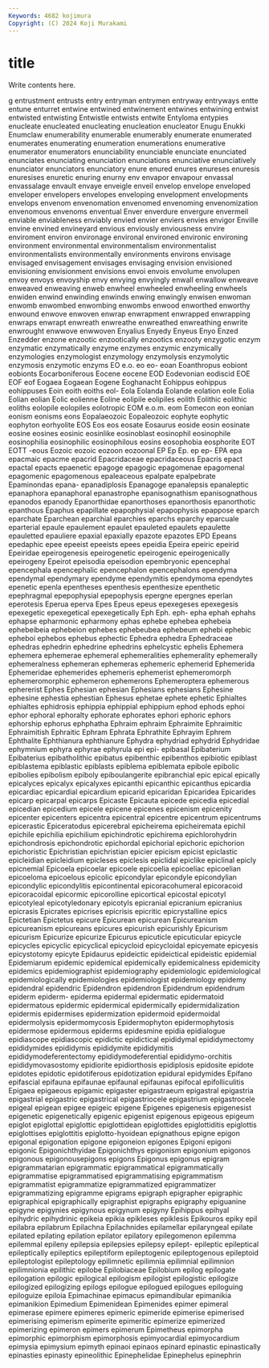 ```yaml
---
Keywords: 4682 kojimura
Copyright: (C) 2024 Koji Murakami
---
```


# title

Write contents here.



g entrustment entrusts entry entryman entrymen entryway
entryways entte entune enturret entwine entwined entwinement entwines entwining entwist
entwisted entwisting Entwistle entwists entwite Entyloma entypies enucleate enucleated enucleating
enucleation enucleator Enugu Enukki Enumclaw enumerability enumerable enumerably enumerate enumerated
enumerates enumerating enumeration enumerations enumerative enumerator enumerators enunciability enunciable enunciate
enunciated enunciates enunciating enunciation enunciations enunciative enunciatively enunciator enunciators enunciatory
enure enured enures enureses enuresis enuresises enuretic enuring enurny env
envapor envapour envassal envassalage envault envaye enveigle enveil envelop envelope
enveloped enveloper envelopers envelopes enveloping envelopment envelopments envelops envenom envenomation
envenomed envenoming envenomization envenomous envenoms enventual Enver enverdure envergure envermeil
enviable enviableness enviably envied envier enviers envies envigor Enville envine
envined envineyard envious enviously enviousness envire enviroment environ environage environal
environed environic environing environment environmental environmentalism environmentalist environmentalists environmentally environments
environs envisage envisaged envisagement envisages envisaging envision envisioned envisioning envisionment
envisions envoi envois envolume envolupen envoy envoys envoyship envy envying
envyingly enwall enwallow enweave enweaved enweaving enweb enwheel enwheeled enwheeling
enwheels enwiden enwind enwinding enwinds enwing enwingly enwisen enwoman enwomb
enwombed enwombing enwombs enwood enworthed enworthy enwound enwove enwoven enwrap
enwrapment enwrapped enwrapping enwraps enwrapt enwreath enwreathe enwreathed enwreathing enwrite
enwrought enwwove enwwoven Enyalius Enyedy Enyeus Enyo Enzed Enzedder enzone
enzootic enzootically enzootics enzooty enzygotic enzym enzymatic enzymatically enzyme enzymes
enzymic enzymically enzymologies enzymologist enzymology enzymolysis enzymolytic enzymosis enzymotic enzyms
EO e.o. eo eo- eoan Eoanthropus eobiont eobionts Eocarboniferous Eocene
eocene EOD Eodevonian eodiscid EOE EOF eof Eogaea Eogaean Eogene
Eoghanacht Eohippus eohippus eohippuses Eoin eoith eoiths eol- Eola Eolanda
Eolande eolation eole Eolia Eolian eolian Eolic eolienne Eoline eolipile
eolipiles eolith Eolithic eolithic eoliths eolopile eolopiles eolotropic EOM e.o.m.
eom Eomecon eon eonian eonism eonisms eons Eopalaeozoic Eopaleozoic eophyte
eophytic eophyton eorhyolite EOS Eos eos eosate Eosaurus eoside eosin
eosinate eosine eosines eosinic eosinlike eosinoblast eosinophil eosinophile eosinophilia eosinophilic
eosinophilous eosins eosophobia eosphorite EOT EOTT -eous Eozoic eozoic eozoon
eozoonal EP Ep Ep. ep ep- EPA epa epacmaic epacme
epacrid Epacridaceae epacridaceous Epacris epact epactal epacts epaenetic epagoge epagogic
epagomenae epagomenal epagomenic epagomenous epaleaceous epalpate epalpebrate Epaminondas epana- epanadiplosis
Epanagoge epanalepsis epanaleptic epanaphora epanaphoral epanastrophe epanisognathism epanisognathous epanodos epanody
Epanorthidae epanorthoses epanorthosis epanorthotic epanthous Epaphus epapillate epapophysial epapophysis epappose
eparch eparchate Eparchean eparchial eparchies eparchs eparchy eparcuale eparterial epaule
epaulement epaulet epauleted epaulets epaulette epauletted epauliere epaxial epaxially epazote
epazotes EPD Epeans epedaphic epee epeeist epeeists epees epeidia Epeira
epeiric epeirid Epeiridae epeirogenesis epeirogenetic epeirogenic epeirogenically epeirogeny Epeirot epeisodia
epeisodion epembryonic epencephal epencephala epencephalic epencephalon epencephalons ependyma ependymal ependymary
ependyme ependymitis ependymoma ependytes epenetic epenla epentheses epenthesis epenthesize epenthetic
epephragmal epepophysial epepophysis epergne epergnes eperlan eperotesis Eperua eperva Epes
Epeus epeus epexegeses epexegesis epexegetic epexegetical epexegetically Eph Eph. eph-
epha ephah ephahs ephapse epharmonic epharmony ephas ephebe ephebea ephebeia
ephebeibeia ephebeion ephebes ephebeubea ephebeum ephebi ephebic epheboi ephebos ephebus
ephectic Ephedra ephedra Ephedraceae ephedras ephedrin ephedrine ephedrins ephelcystic ephelis
Ephemera ephemera ephemerae ephemeral ephemeralities ephemerality ephemerally ephemeralness ephemeran ephemeras
ephemeric ephemerid Ephemerida Ephemeridae ephemerides ephemeris ephemerist ephemeromorph ephemeromorphic ephemeron
ephemerons Ephemeroptera ephemerous ephererist Ephes Ephesian ephesian Ephesians ephesians Ephesine
ephesine ephestia ephestian Ephesus ephetae ephete ephetic Ephialtes ephialtes ephidrosis
ephippia ephippial ephippium ephod ephods ephoi ephor ephoral ephoralty ephorate
ephorates ephori ephoric ephors ephorship ephorus ephphatha Ephraim ephraim Ephraimite
Ephraimitic Ephraimitish Ephraitic Ephram Ephrata Ephrathite Ephrayim Ephrem Ephthalite Ephthianura
ephthianure Ephydra ephydriad ephydrid Ephydridae ephymnium ephyra ephyrae ephyrula epi
epi- epibasal Epibaterium Epibaterius epibatholithic epibatus epibenthic epibenthos epibiotic epiblast
epiblastema epiblastic epiblasts epiblema epiblemata epibole epibolic epibolies epibolism epiboly
epiboulangerite epibranchial epic epical epically epicalyces epicalyx epicalyxes epicanthi epicanthic
epicanthus epicardia epicardiac epicardial epicardium epicarid epicaridan Epicaridea Epicarides epicarp
epicarpal epicarps Epicaste Epicauta epicede epicedia epicedial epicedian epicedium epicele
epicene epicenes epicenism epicenity epicenter epicenters epicentra epicentral epicentre epicentrum
epicentrums epicerastic Epiceratodus epicerebral epicheirema epicheiremata epichil epichile epichilia epichilium
epichindrotic epichirema epichlorohydrin epichondrosis epichondrotic epichordal epichorial epichoric epichorion epichoristic
Epichristian epichristian epicier epicism epicist epiclastic epicleidian epicleidium epicleses epiclesis
epiclidal epiclike epiclinal epicly epicnemial Epicoela epicoelar epicoele epicoelia epicoeliac
epicoelian epicoeloma epicoelous epicolic epicondylar epicondyle epicondylian epicondylic epicondylitis epicontinental
epicoracohumeral epicoracoid epicoracoidal epicormic epicorolline epicortical epicostal epicotyl epicotyleal epicotyledonary
epicotyls epicranial epicranium epicranius epicrasis Epicrates epicrises epicrisis epicritic epicrystalline
epics Epictetian Epictetus epicure Epicurean epicurean Epicureanism epicureanism epicureans epicures
epicurish epicurishly Epicurism epicurism Epicurize epicurize Epicurus epicuticle epicuticular epicycle
epicycles epicyclic epicyclical epicycloid epicycloidal epicyemate epicyesis epicystotomy epicyte Epidaurus
epideictic epideictical epideistic epidemial Epidemiarum epidemic epidemical epidemically epidemicalness epidemicity
epidemics epidemiographist epidemiography epidemiologic epidemiological epidemiologically epidemiologies epidemiologist epidemiology epidemy
epidendral epidendric Epidendron epidendron Epidendrum epidendrum epiderm epiderm- epiderma epidermal
epidermatic epidermatoid epidermatous epidermic epidermical epidermically epidermidalization epidermis epidermises epidermization
epidermoid epidermoidal epidermolysis epidermomycosis Epidermophyton epidermophytosis epidermose epidermous epiderms epidesmine
epidia epidialogue epidiascope epidiascopic epidictic epidictical epididymal epididymectomy epididymides epididymis
epididymite epididymitis epididymodeferentectomy epididymodeferential epididymo-orchitis epididymovasostomy epidiorite epidiorthosis epidiplosis epidosite
epidote epidotes epidotic epidotiferous epidotization epidural epidymides Epifano epifascial epifauna
epifaunae epifaunal epifaunas epifocal epifolliculitis Epigaea epigaeous epigamic epigaster epigastraeum
epigastral epigastria epigastrial epigastric epigastrical epigastriocele epigastrium epigastrocele epigeal epigean
epigee epigeic epigene Epigenes epigenesis epigenesist epigenetic epigenetically epigenic epigenist
epigenous epigeous epigeum epiglot epiglottal epiglottic epiglottidean epiglottides epiglottiditis epiglottis
epiglottises epiglottitis epiglotto-hyoidean epignathous epigne epigon epigonal epigonation epigone epigoneion
epigones Epigoni epigoni epigonic Epigonichthyidae Epigonichthys epigonism epigonium epigonos epigonous
epigonousepigons epigons Epigonus epigonus epigram epigrammatarian epigrammatic epigrammatical epigrammatically epigrammatise
epigrammatised epigrammatising epigrammatism epigrammatist epigrammatize epigrammatized epigrammatizer epigrammatizing epigramme epigrams
epigraph epigrapher epigraphic epigraphical epigraphically epigraphist epigraphs epigraphy epiguanine epigyne
epigynies epigynous epigynum epigyny Epihippus epihyal epihydric epihydrinic epikeia epikia
epikleses epiklesis Epikouros epiky epil epilabra epilabrum Epilachna Epilachnides epilamellar
epilaryngeal epilate epilated epilating epilation epilator epilatory epilegomenon epilemma epilemmal
epileny epilepsia epilepsies epilepsy epilept- epileptic epileptical epileptically epileptics epileptiform
epileptogenic epileptogenous epileptoid epileptologist epileptology epilimnetic epilimnia epilimnial epilimnion epilimnionia
epilithic epilobe Epilobiaceae Epilobium epilog epilogate epilogation epilogic epilogical epilogism
epilogist epilogistic epilogize epilogized epilogizing epilogs epilogue epilogued epilogues epiloguing
epiloguize epiloia Epimachinae epimacus epimandibular epimanikia epimanikion Epimedium Epimenidean Epimenides
epimer epimeral epimerase epimere epimeres epimeric epimeride epimerise epimerised epimerising
epimerism epimerite epimeritic epimerize epimerized epimerizing epimeron epimers epimerum Epimetheus
epimorpha epimorphic epimorphism epimorphosis epimyocardial epimyocardium epimysia epimysium epimyth epinaoi
epinaos epinard epinastic epinastically epinasties epinasty epineolithic Epinephelidae Epinephelus epinephrin
